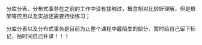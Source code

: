 分库分表、分布式事务在之前的工作中没有接触过，概念相对比较好理解，但是框架等应用以及实战还需要持续练习；

分库分表以及分布式事务是目前为止整个课程中最陌生的部分，暂时给自己留下标记，抽时间自己补课！！！